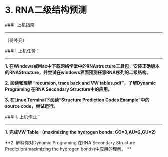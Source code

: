 # 3. RNA二级结构预测

###I. 上机指南

---

（待补充）

###II. 上机任务：

---


**1. 在Windows或Mac中下载网络学堂中的RNAstructure工具包，安装正确版本的RNAStructure，并尝试在windows界面预测任意RNA序列的二级结构。**

**2. 阅读和理解 “recursion, trace back and VW tables.pdf”，了解Dynamic Programing 在RNA Secondary Structure中的应用。**

**3. 在Linux Terminal下阅读“Structure Prediction Codes Example”中的source code，尝试运行。**



###III. 上机作业：

---



**1. 完成VW Table （maximizing the hydrogen bonds: GC=3,AU=2,GU=2)**

**2. 解释你对Dynamic Programing 在RNA Secondary Structure Prediction(maximizing the hydrogen bonds)中应用的理解。
**


